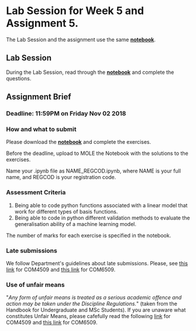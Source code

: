 # Lab Session for Week 5 and Assignment 5. 

The Lab Session and the assignment use the same **[notebook](lab_session_week5.ipynb)**.

## Lab Session 

During the Lab Session, read through the **[notebook](lab_session_week5.ipynb)** and complete the questions.

## Assignment Brief

### Deadline: 11:59PM on Friday Nov 02 2018

### How and what to submit

Please download the **[notebook](lab_session_week5.ipynb)** and complete the exercises. 

Before the deadline, upload to MOLE the Notebook with the solutions to the exercises.

Name your .ipynb file as NAME_REGCOD.ipynb, where NAME is your full name, and REGCOD is your registration code.  

### Assessment Criteria

1. Being able to code python functions associated with a linear model that work for different types of basis functions.
2. Being able to code in python different validation methods to evaluate the generalisation ability of a machine learning model.


The number of marks for each exercise is specified in the notebook.

### Late submissions

We follow Department's guidelines about late submissions. Please, see [this link](https://sites.google.com/sheffield.ac.uk/comughandbook-201819/general-information/assessment/late-submission) for COM4509 and [this link](https://sites.google.com/sheffield.ac.uk/pgtstudenthandbook2018-19/menu/assessment/late-submission?authuser=0) for COM6509.

### Use of unfair means

"*Any form of unfair means is treated as a serious academic offence and action may be taken under the Discipline Regulations.*" (taken from the Handbook for Undergraduate and MSc Students). If you are unaware what constitutes Unfair Means, please cafefully read the following [link](https://sites.google.com/sheffield.ac.uk/comughandbook-201819/general-information/assessment/unfair-means) for COM4509 and [this link](https://sites.google.com/sheffield.ac.uk/pgtstudenthandbook2018-19/menu/assessment/unfair-means?authuser=0) for COM6509.







